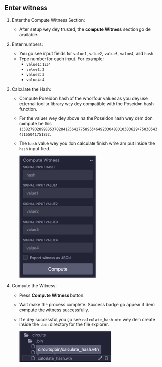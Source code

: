 ## Enter witness

1. Enter the Compute Witness Section:
    - After setup wey dey trusted, the **compute Witness** section go de available.

2. Enter numbers:
    - You go see input fields for `value1`, `value2`, `value3`, `value4`, and `hash`.
    - Type number for each input. For example:
       - `value1`: `1234`
       - `value2`: `2`
       - `value3`: `3`
       - `value4`: `4`

3. Calculate the Hash:

    - Compute Poseidon hash of the whol four values as you dey use external tool or library wey dey compatible with the Poseidon hash function.
    - For the values wey dey above na the Poseidon hash wey dem don compute be this
      `16382790289988537028417564277589554649233048801038362947503054340165041751802`.
    - The `hash` value wey you don calculate finish write am put inside the `hash` input field.

         <img src="https://raw.githubusercontent.com/ethereum/remix-workshops/master/CircomHashChecker/step-6/images/compute_witness.png" alt="compute-witness" width=250 height=400>

4. Compute the Witness:

    - Press **Compute Witness** button.
    - Wait make the process complete. Success badge go appear if dem compute the witness successfully.
    - If e dey successful,you go see `calculate_hash.wtn` wey dem create inside the `.bin` directory for the file explorer.

         <img src="https://raw.githubusercontent.com/ethereum/remix-workshops/master/CircomHashChecker/step-6/images/witness_computed.png" alt="witness-computed" width=300 height=100>